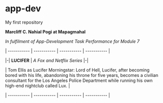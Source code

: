 # app-dev
My first repository

**Marcliff C. Nahial Pogi at Mapagmahal**

*In fulfilment of App-Development Task Performance for Module 7*

| ----------- | ----------- | ----------- | ----------- |

|-| **LUCIFER** | *A Fox and Netflix Series* |-|

| Tom Ellis as Lucifer Morningstar: Lord of Hell, 
Lucifer, after becoming bored with his life, abandoning 
his throne for five years, becomes a civilian consultant
for the Los Angeles Police Department while running his 
own high-end nightclub called Lux. |

| ----------- | ----------- | ----------- | ----------- |

